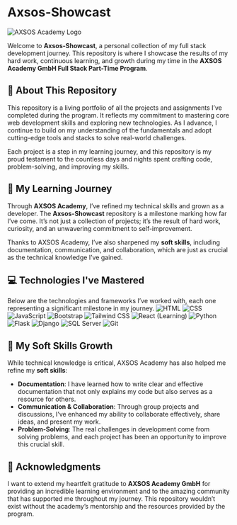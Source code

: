 # Axsos-Showcast

![AXSOS Academy Logo](https://changeonelife.life/wp-content/uploads/2020/08/AXSOS-Academy-Logo-01.png)

Welcome to **Axsos-Showcast**, a personal collection of my full stack development journey. This repository is where I showcase the results of my hard work, continuous learning, and growth during my time in the **AXSOS Academy GmbH Full Stack Part-Time Program**.

## 🚀 About This Repository

This repository is a living portfolio of all the projects and assignments I’ve completed during the program. It reflects my commitment to mastering core web development skills and exploring new technologies. As I advance, I continue to build on my understanding of the fundamentals and adopt cutting-edge tools and stacks to solve real-world challenges.

Each project is a step in my learning journey, and this repository is my proud testament to the countless days and nights spent crafting code, problem-solving, and improving my skills.

## 🌱 My Learning Journey

Through **AXSOS Academy**, I’ve refined my technical skills and grown as a developer. The **Axsos-Showcast** repository is a milestone marking how far I’ve come. It’s not just a collection of projects; it’s the result of hard work, curiosity, and an unwavering commitment to self-improvement.

Thanks to AXSOS Academy, I’ve also sharpened my **soft skills**, including documentation, communication, and collaboration, which are just as crucial as the technical knowledge I’ve gained.

## 💻 Technologies I've Mastered

Below are the technologies and frameworks I’ve worked with, each one representing a significant milestone in my journey.
![HTML](https://img.shields.io/badge/-HTML-orange?style=flat-square&logo=html5) ![CSS](https://img.shields.io/badge/-CSS-blue?style=flat-square&logo=css3) ![JavaScript](https://img.shields.io/badge/-JavaScript-yellow?style=flat-square&logo=javascript) ![Bootstrap](https://img.shields.io/badge/-Bootstrap-purple?style=flat-square&logo=bootstrap) ![Tailwind CSS](https://img.shields.io/badge/-Tailwind%20CSS-teal?style=flat-square&logo=tailwind-css) ![React (Learning)](https://img.shields.io/badge/-React-blue?style=flat-square&logo=react) ![Python](https://img.shields.io/badge/-Python-blue?style=flat-square&logo=python) ![Flask](https://img.shields.io/badge/-Flask-black?style=flat-square&logo=flask) ![Django](https://img.shields.io/badge/-Django-darkgreen?style=flat-square&logo=django) ![SQL Server](https://img.shields.io/badge/-Microsoft%20SQL%20Server-lightgrey?style=flat-square&logo=microsoftsqlserver) ![Git](https://img.shields.io/badge/-Git-orange?style=flat-square&logo=git)

## 💬 My Soft Skills Growth

While technical knowledge is critical, AXSOS Academy has also helped me refine my **soft skills**:

- **Documentation**: I have learned how to write clear and effective documentation that not only explains my code but also serves as a resource for others.
- **Communication & Collaboration**: Through group projects and discussions, I’ve enhanced my ability to collaborate effectively, share ideas, and present my work.
- **Problem-Solving**: The real challenges in development come from solving problems, and each project has been an opportunity to improve this crucial skill.

## 🙌 Acknowledgments

I want to extend my heartfelt gratitude to **AXSOS Academy GmbH** for providing an incredible learning environment and to the amazing community that has supported me throughout my journey. This repository wouldn’t exist without the academy’s mentorship and the resources provided by the program.
